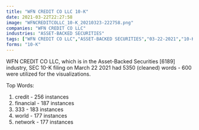 ```yaml
---
title: "WFN CREDIT CO LLC 10-K"
date: 2021-03-22T22:27:58
image: "WFNCREDITCOLLC_10-K_20210323-222758.png"
companies: "WFN CREDIT CO LLC"
industries: "ASSET-BACKED SECURITIES"
tags: ["WFN CREDIT CO LLC","ASSET-BACKED SECURITIES","03-22-2021","10-K"]
forms: "10-K"
---
```

WFN CREDIT CO LLC, which is in the Asset-Backed Securities [6189] industry, SEC 10-K filing on March 22 2021 had 5350 (cleaned) words - 600 were utilized for the visualizations.

Top Words:
1. credit - 256 instances
2. financial - 187 instances
3. 333 - 183 instances
4. world - 177 instances
5. network - 177 instances
